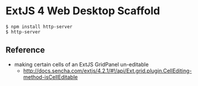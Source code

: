 # ExtJS 4 Web Desktop Scaffold
~~~
$ npm install http-server
$ http-server
~~~

## Reference
- making certain cells of an ExtJS GridPanel un-editable
	- http://docs.sencha.com/extjs/4.2.1/#!/api/Ext.grid.plugin.CellEditing-method-isCellEditable
